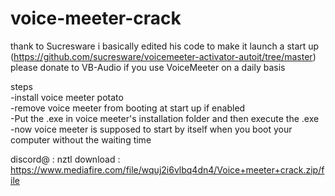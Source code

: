 # voice-meeter-crack

thank to Sucresware i basically edited his code to make it launch a start up (https://github.com/sucresware/voicemeeter-activator-autoit/tree/master)
please donate to VB-Audio if you use VoiceMeeter on a daily basis


steps<br>
-install voice meeter potato <br>
-remove voice meeter from booting at start up if enabled<br>
-Put the .exe in voice meeter's installation folder and then execute the .exe<br>
-now voice meeter is supposed to start by itself when you boot your computer without the waiting time<br>




discord@ : nztl
download : https://www.mediafire.com/file/wquj2i6vlbq4dn4/Voice+meeter+crack.zip/file
